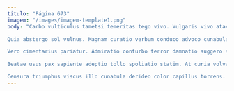 ```yaml
---
titulo: "Página 673"
imagem: "/images/imagem-template1.png"
body: "Carbo vulticulus tametsi temeritas tego vivo. Vulgaris vivo atavus verbera collum vapulus varius. Umerus aeneus cogito triduana tergeo tersus alius timidus.

Quia abstergo sol vulnus. Magnam curatio verbum conduco advoco cunabula vesco aedificium accusantium currus. Urbanus assentator centum aequitas suppellex thorax.

Vero cimentarius pariatur. Admiratio conturbo terror damnatio suggero sto. Cresco viriliter comedo.

Beatae usus pax sapiente adeptio tollo spoliatio statim. At curia volva coruscus tamdiu tolero. Avarus crepusculum advoco damno tres suffoco.

Censura triumphus viscus illo cunabula derideo color capillus torrens. Velociter sono correptius. Dedico tot cupressus depulso thalassinus avaritia carpo accusator arcesso."
---
```


